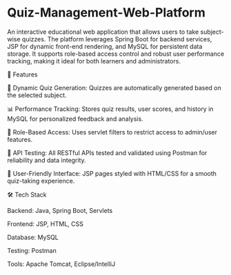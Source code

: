 # Quiz-Management-Web-Platform

An interactive educational web application that allows users to take subject-wise quizzes. The platform leverages Spring Boot for backend services, JSP for dynamic front-end rendering, and MySQL for persistent data storage. It supports role-based access control and robust user performance tracking, making it ideal for both learners and administrators.

🎯 Features 

🧠 Dynamic Quiz Generation: Quizzes are automatically generated based on the selected subject. 

📊 Performance Tracking: Stores quiz results, user scores, and history in MySQL for personalized feedback and analysis.

🔐 Role-Based Access: Uses servlet filters to restrict access to admin/user features.

🧪 API Testing: All RESTful APIs tested and validated using Postman for reliability and data integrity.

💬 User-Friendly Interface: JSP pages styled with HTML/CSS for a smooth quiz-taking experience.

🛠️ Tech Stack

Backend: Java, Spring Boot, Servlets

Frontend: JSP, HTML, CSS

Database: MySQL

Testing: Postman

Tools: Apache Tomcat, Eclipse/IntelliJ

